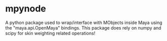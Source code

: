 # mpynode

A python package used to wrap/interface with MObjects inside Maya using the "maya.api.OpenMaya" bindings.
This package does rely on numpy and scipy for skin weighting related operations!
